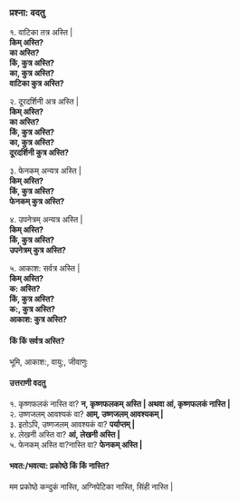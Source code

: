
### प्रश्ना: वदतु  

१. वाटिका तत्र अस्ति |  
     **किम् अस्ति?  
    का अस्ति?  
    किं, कुत्र अस्ति?  
    का, कुत्र अस्ति?  
    वाटिका कुत्र अस्ति?**  
        
२. दूरदर्शिनी अत्र अस्ति |  
 **किम् अस्ति?  
    का अस्ति?  
    किं, कुत्र अस्ति?  
    का, कुत्र अस्ति?  
    दूरदर्शिनी कुत्र अस्ति?**  

३. फेनकम् अन्यत्र अस्ति |  
**किम् अस्ति?  
    किं, कुत्र अस्ति?   
    फेनकम् कुत्र अस्ति?**  

४. उपनेत्रम् अन्यत्र अस्ति |  
**किम् अस्ति?  
    किं, कुत्र अस्ति?   
    उपनेत्रम् कुत्र अस्ति?**  

५. आकाश: सर्वत्र अस्ति |  
**किम् अस्ति?  
    क: अस्ति?  
    किं, कुत्र अस्ति?  
    क:, कुत्र अस्ति?  
    आकाश: कुत्र अस्ति?** 

#### किं किं सर्वत्र अस्ति?
भूमि, आकाश:, वायु:, जीवाणुः
#### उत्तराणी वदतु 

१. कृष्णफलकं नास्ति वा?  **न, कृष्णफलकम् अस्ति | अथवा आं, कृष्णफलकं नास्ति |**    
२. उष्णजलम् आवश्यकं वा?  **आम्, उष्णजलम् आवश्यकम् |**  
३. इतोऽपि, उष्णजलम् आवश्यकं वा? **पर्याप्तम् |**  
४. लेखनी अस्ति वा? **आं, लेखनी अस्ति |**  
५. फेनकम् अस्ति वा?नास्ति वा? **फेनकम् अस्ति |**  

#### भवत:/भवत्या: प्रकोष्ठे किं किं नास्ति?

मम प्रकोष्ठे कन्दुकं नास्ति, अग्निपेटिका नास्ति, सिंही नास्ति |